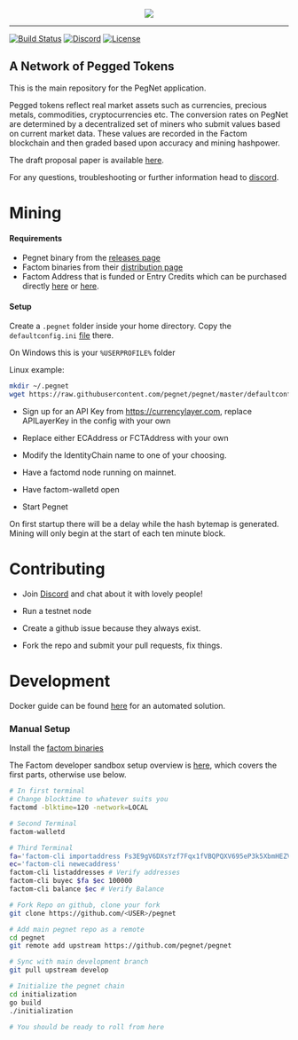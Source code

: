 <p align="center">
  <img src="https://pegnet.org/assets/img/logo.png"/>
</p>

----

[![Build Status](https://travis-ci.com/pegnet/pegnet.svg?branch=develop)](https://travis-ci.com/pegnet/pegnet)
[![Discord](https://img.shields.io/discord/550312670528798755.svg?label=&logo=discord&logoColor=ffffff&color=7389D8&labelColor=6A7EC2)](https://discord.gg/V6T7mCW)
[![License](https://img.shields.io/badge/license-MIT-blue.svg)](https://github.com/pegnet/pegnet/blob/master/LICENSE)



## A Network of Pegged Tokens

This is the main repository for the PegNet application.

Pegged tokens reflect real market assets such as currencies, precious metals, commodities, cryptocurrencies etc. The conversion rates on PegNet are determined by a decentralized set of miners who submit values based on current market data. These values are recorded in the Factom blockchain and then graded based upon accuracy and mining hashpower.

The draft proposal paper is available [here](https://docs.google.com/document/d/1yv1UaOXjJLEYOvPUT_a8RowRqPX_ofBTJuPHmq6mQGQ).

For any questions, troubleshooting or further information head to [discord](https://discord.gg/V6T7mCW).

# Mining

#### Requirements

* Pegnet binary from the [releases page](https://github.com/pegnet/pegnet/releases)
* Factom binaries from their [distribution page](https://github.com/FactomProject/distribution/releases)
* Factom Address that is funded or Entry Credits which can be purchased directly [here](https://shop.factom.com/) or [here](https://ec.de-facto.pro/).

#### Setup

Create a `.pegnet` folder inside your home directory. Copy the `defaultconfig.ini` [file](https://raw.githubusercontent.com/pegnet/pegnet/master/defaultconfig.ini) there. 

On Windows this is your `%USERPROFILE%` folder

Linux example:
```bash
mkdir ~/.pegnet
wget https://raw.githubusercontent.com/pegnet/pegnet/master/defaultconfig.ini -P ~/.pegnet/
```

* Sign up for an API Key from https://currencylayer.com, replace APILayerKey in the config with your own

* Replace either ECAddress or FCTAddress with your own
* Modify the IdentityChain name to one of your choosing.
* Have a factomd node running on mainnet.
* Have factom-walletd open
* Start Pegnet

On first startup there will be a delay while the hash bytemap is generated. Mining will only begin at the start of each ten minute block.

# Contributing 
* Join [Discord](https://discord.gg/V6T7mCW) and chat about it with lovely people!

* Run a testnet node

* Create a github issue because they always exist.

* Fork the repo and submit your pull requests, fix things. 

# Development

Docker guide can be found [here](https://github.com/pegnet/pegnet/blob/develop/Docker.md) for an automated solution.

### Manual Setup

Install the [factom binaries](https://github.com/FactomProject/distribution/releases)

The Factom developer sandbox setup overview is [here](https://docs.factomprotocol.org/start/developer-sandbox-setup-guide), which covers the first parts, otherwise use below.

```bash
# In first terminal
# Change blocktime to whatever suits you 
factomd -blktime=120 -network=LOCAL

# Second Terminal
factom-walletd

# Third Terminal
fa='factom-cli importaddress Fs3E9gV6DXsYzf7Fqx1fVBQPQXV695eP3k5XbmHEZVRLkMdD9qCK'
ec='factom-cli newecaddress'
factom-cli listaddresses # Verify addresses
factom-cli buyec $fa $ec 100000
factom-cli balance $ec # Verify Balance

# Fork Repo on github, clone your fork
git clone https://github.com/<USER>/pegnet

# Add main pegnet repo as a remote
cd pegnet
git remote add upstream https://github.com/pegnet/pegnet

# Sync with main development branch
git pull upstream develop 

# Initialize the pegnet chain
cd initialization
go build
./initialization

# You should be ready to roll from here
```
